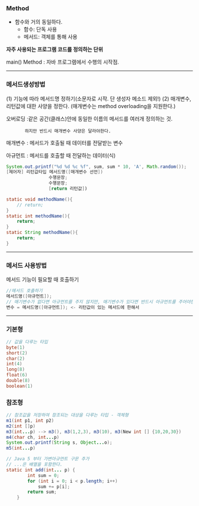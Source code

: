 ### Method

- 함수와 거의 동일하다.
    - 함수: 단독 사용
    - 메서드: 객체를 통해 사용

**자주 사용되는 프로그램 코드를 정의하는 단위**

main() Method : 자바 프로그램에서 수행의 시작점.

---

### 메서드생성방법

(1) 기능에 따라 메서드명 정하기(소문자로 시작. 단 생성자 메소드 제외!)
(2) 매개변수, 리턴값에 대한 사양을 정한다. (매개변수는 method overloading을 지원한다.)

오버로딩 :같은 공간(클래스)안에 동일한 이름의 메서드를 여러개 정의하는 것.

           하지만 반드시 매개변수 사양은 달라야한다.

매개변수 : 메서드가 호출될 때 데이터를 전달받는 변수

아규먼트 : 메서드를 호출할 때 전달하는 데이터(식)

```java
System.out.printf("%d %d %c %f", sum, sum * 10, 'A', Math.random());
[제어자] 리턴값타입 메서드명([매개변수 선언])
				수행문장;
				수행문장;
				[return 리턴값])

static void methodName(){
	// return; 
}
static int methodName(){
	return;
}
static String methodName(){
	return;
}
```

---

### 메서드 사용방법

메서드 기능이 필요할 때  호출하기

```java
//메서드 호출하기
메서드명([아규먼트]);
// 매기변수가 없다면 아규먼트를 주지 않지만, 매기변수가 있다면 반드시 아규먼트를 주어야한다.
변수 = 메서드명([아규먼트]); <- 리턴값이 있는 메서드에 한해서
```

---

### 기본형

```java
// 값을 다루는 타입
byte(1)
short(2)
char(2)
int(4)
long(8)
float(6)
double(8)
boolean(1)
```

### 참조형

```java
// 참조값을 저장하여 참조되는 대상을 다루는 타입 - 객체형
m1(int p1, int p2)
m2(int []p)
m3(int...p) --> m3(), m3(1,2,3), m3(10), m3(New int [] {10,20,30})
m4(char ch, int...p)
System.out.printf(String s, Object...o);
m5(int...p)
```

```java
// Java 5 부터 가변아규먼트 구문 추가
// ...은 배열을 포함한다.
static int add(int... p) { 
		int sum = 0;
		for (int i = 0; i < p.length; i++)
			sum += p[i];
		return sum;
	}
```